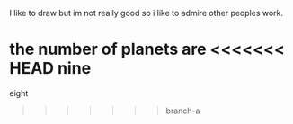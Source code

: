

I like to draw but im not really good so i like to admire other peoples work.

the number of planets are
<<<<<<< HEAD
nine
=======
eight
>>>>>>> branch-a
